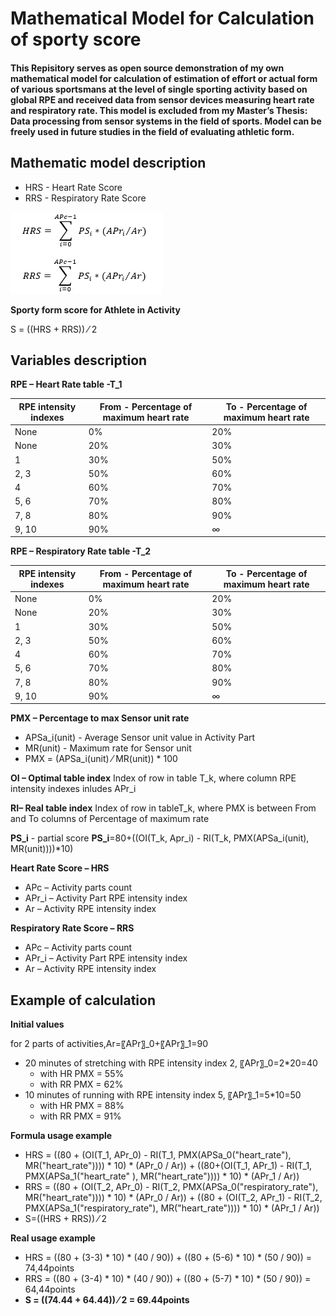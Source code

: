 # Mathematical Model for Calculation of sporty score
#### This Repisitory serves as open source demonstration of my own mathematical model for calculation of estimation of effort or actual form of various sportsmans at the level of single sporting activity based on global RPE and received data from sensor devices measuring heart rate and respiratory rate. This model is excluded from my Master’s Thesis: Data processing from sensor systems in the field of sports. Model can be freely used in future studies in the field of evaluating athletic form.

## Mathematic model description
* HRS - Heart Rate Score
* RRS - Respiratory Rate Score

![Alt text](math_model_1.png?raw=true "Title")

**Sporty form score for Athlete in Activity**

S = ((HRS + RRS)) ⁄ 2

## Variables description
**RPE – Heart Rate table -T_1**

RPE intensity indexes | From - Percentage of maximum heart rate | To - Percentage of maximum heart rate
 ------------ | ------------- | -------------
None	 | 0%	 | 20%
None | 	20% | 	30%
1 | 	30%	 | 50%
2, 3 | 	50% | 	60%
4	 | 60% | 	70%
5, 6 | 	70%	 | 80%
7, 8 | 	80%	 | 90%
9, 10	 | 90% | 	∞

**RPE – Respiratory Rate table -T_2**

RPE intensity indexes | From - Percentage of maximum heart rate | To - Percentage of maximum heart rate
 ------------ | ------------- | -------------
None	 | 0%	 | 20%
None | 	20% | 	30%
1 | 	30%	 | 50%
2, 3 | 	50% | 	60%
4	 | 60% | 	70%
5, 6 | 	70%	 | 80%
7, 8 | 	80%	 | 90%
9, 10	 | 90% | 	∞

**PMX – Percentage to max Sensor unit rate**
* APSa_i(unit) - Average Sensor unit value in Activity Part
* MR(unit) - Maximum rate for Sensor unit
* PMX = (APSa_i(unit) ⁄ MR(unit)) * 100

**OI – Optimal table index**
Index of row in table T_k, where column RPE intensity indexes inludes APr_i

**RI– Real table index**
Index of row in tableT_k, where PMX is between From and To columns of Percentage of maximum rate

**PS_i** - partial score
**PS_i**=80+((OI(T_k, Apr_i) - RI(T_k, PMX(APSa_i(unit), MR(unit))))*10)

**Heart Rate Score – HRS**
* APc – Activity parts count
* APr_i – Activity Part RPE intensity index
* Ar – Activity RPE intensity index

**Respiratory Rate Score – RRS**
* APc – Activity parts count
* APr_i – Activity Part RPE intensity index
* Ar – Activity RPE intensity index

## Example of calculation
**Initial values**

for 2 parts of activities,Ar=〖APr〗_0+〖APr〗_1=90
  * 20 minutes of stretching with RPE intensity index 2, 〖APr〗_0=2*20=40
    * with HR PMX = 55%
    * with RR PMX = 62%
  * 10 minutes of running with RPE intensity index 5, 〖APr〗_1=5*10=50
    * with HR PMX = 88%
    * with RR PMX = 91%

**Formula usage example**
* HRS = ((80 + (OI(T_1, APr_0) - RI(T_1, PMX(APSa_0("heart_rate"), MR("heart_rate")))) * 10) * (APr_0 / Ar)) + ((80+(OI(T_1, APr_1) - RI(T_1, PMX(APSa_1("heart_rate" ), MR("heart_rate")))) * 10) * (APr_1 / Ar))
* RRS = ((80 + (OI(T_2, APr_0) - RI(T_2, PMX(APSa_0("respiratory_rate"), MR("heart_rate")))) * 10) * (APr_0 / Ar)) + ((80 + (OI(T_2, APr_1) - RI(T_2, PMX(APSa_1("respiratory_rate"), MR("heart_rate")))) * 10) * (APr_1 / Ar))
* S=((HRS + RRS)) ⁄ 2

**Real usage example**
* HRS = ((80 + (3-3) * 10) * (40 / 90)) + ((80 + (5-6) * 10) * (50 / 90)) = 74,44points
* RRS = ((80 + (3-4) * 10) * (40 / 90)) + ((80 + (5-7) * 10) * (50 / 90)) = 64,44points
* **S = ((74.44 + 64.44)) ⁄ 2 = 69.44points**
